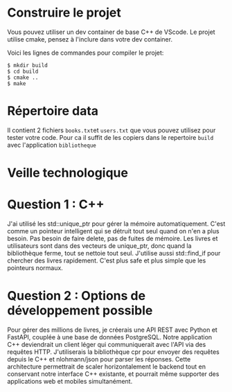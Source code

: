# Construire le projet
Vous pouvez utiliser un dev container de base C++ de VScode.
Le projet utilise cmake, pensez à l'inclure dans votre dev container.

Voici les lignes de commandes pour compiler le projet:
```
$ mkdir build
$ cd build
$ cmake ..
$ make
```

# Répertoire data

Il contient 2 fichiers `books.txt`et `users.txt` que vous pouvez utilisez pour tester votre code.
Pour ca il suffit de les copiers dans le repertoire `build` avec l'application `bibliotheque`


# Veille technologique

# Question 1 : C++

J'ai utilisé les std::unique_ptr pour gérer la mémoire automatiquement. C'est comme un pointeur intelligent qui se détruit tout seul quand on n'en a plus besoin. Pas besoin de faire delete, pas de fuites de mémoire. Les livres et utilisateurs sont dans des vecteurs de unique_ptr, donc quand la bibliothèque ferme, tout se nettoie tout seul. J'utilise aussi std::find_if pour chercher des livres rapidement. C'est plus safe et plus simple que les pointeurs normaux.

# Question 2 : Options de développement possible

Pour gérer des millions de livres, je créerais une API REST avec Python et FastAPI, couplée à une base de données PostgreSQL. Notre application C++ deviendrait un client léger qui communiquerait avec l'API via des requêtes HTTP. J'utiliserais la bibliothèque cpr pour envoyer des requêtes depuis le C++ et nlohmann/json pour parser les réponses. Cette architecture permettrait de scaler horizontalement le backend tout en conservant notre interface C++ existante, et pourrait même supporter des applications web et mobiles simultanément.